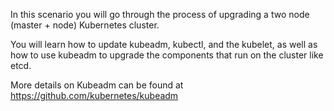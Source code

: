 In this scenario you will go through the process of upgrading a two node
(master + node) Kubernetes cluster.

You will learn how to update kubeadm, kubectl, and the kubelet, as well as
how to use kubeadm to upgrade the components that run on the cluster
like etcd.

More details on Kubeadm can be found at https://github.com/kubernetes/kubeadm